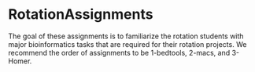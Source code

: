 # RotationAssignments
The goal of these assignments is to familiarize the rotation students with major bioinformatics tasks that are required for their rotation projects. We recommend the order of assignments to be 1-bedtools, 2-macs, and 3-Homer. 
